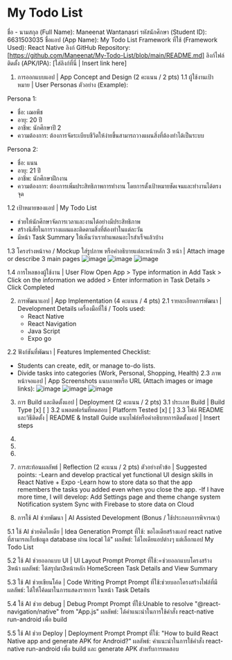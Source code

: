 # My Todo List
ชื่อ - นามสกุล (Full Name): Maneenat Wantanasri
รหัสนักศึกษา (Student ID): 6631503035
ชื่อแอป (App Name): My Todo List
Framework ที่ใช้ (Framework Used): React Native 
ลิงก์ GitHub Repository: [https://github.com/Maneenat/My-Todo-List/blob/main/README.md]
ลิงก์ไฟล์ติดตั้ง (APK/IPA): [ใส่ลิงก์ที่นี่ | Insert link here]

1. การออกแบบแอป | App Concept and Design (2 คะแนน / 2 pts)
1.1 ผู้ใช้งานเป้าหมาย | User Personas
ตัวอย่าง (Example):

Persona 1:  
- ชื่อ: เฌอพีช  
- อายุ: 20 ปี  
- อาชีพ: นักศึกษาปี 2  
- ความต้องการ: ต้องการจัดระเบียบชีวิตให้ง่ายขึ้นสามารถวางแผนสิ่งที่ต้องทำได้เป็นระบบ

Persona 2:  
- ชื่อ: แนน  
- อายุ: 21 ปี  
- อาชีพ: นักศึกษาฝึกงาน  
- ความต้องการ: ต้องการเพิ่มประสิทธิภาพการทำงาน โดยการตั้งเป้าหมายชัดเจนและทำงานได้ตรงจุด
  
1.2 เป้าหมายของแอป | My Todo List

- ช่วยให้นักศึกษาจัดการเวลาและงานได้อย่างมีประสิทธิภาพ
- สร้างนิสัยในการวางแผนและติดตามสิ่งที่ต้องทำในแต่ละวัน
- มีหน้า Task Summary ให้เห็นว่าเราทำแพลนอะไรสำเร็จแล้วบ้าง

  
1.3 โครงร่างหน้าจอ / Mockup
ใส่รูปภาพ หรือคำอธิบายแต่ละหน้าหลัก 3 หน้า | Attach image or describe 3 main pages
![image](https://github.com/user-attachments/assets/a3eff9e6-8ce5-441c-8aad-d80f3d17119a)
![image](https://github.com/user-attachments/assets/118aa5e2-2a95-458b-a5fe-bda21fc2a614)
![image](https://github.com/user-attachments/assets/a07937dd-4b61-472c-9db6-69ea47b4978c)




1.4 การไหลของผู้ใช้งาน | User Flow Open App  > Type information in Add Task > Click on the information we added > 
Enter information in Task Details > Click Completed


2. การพัฒนาแอป | App Implementation (4 คะแนน / 4 pts)
2.1 รายละเอียดการพัฒนา | Development Details
เครื่องมือที่ใช้ / Tools used:
   - React Native
   - React Navigation
   - Java Script
   - Expo go


2.2 ฟังก์ชันที่พัฒนา | Features Implemented
Checklist:
- Students can create, edit, or manage to-do lists.
- Divide tasks into categories (Work, Personal, Shopping, Health)
2.3 ภาพหน้าจอแอป | App Screenshots
แนบภาพหรือ URL (Attach images or image links):
![image](https://github.com/user-attachments/assets/a3eff9e6-8ce5-441c-8aad-d80f3d17119a)
![image](https://github.com/user-attachments/assets/118aa5e2-2a95-458b-a5fe-bda21fc2a614)
![image](https://github.com/user-attachments/assets/a07937dd-4b61-472c-9db6-69ea47b4978c)


3. การ Build และติดตั้งแอป | Deployment (2 คะแนน / 2 pts)
3.1 ประเภท Build | Build Type
[x] 
[ ] 
3.2 แพลตฟอร์มที่ทดสอบ | Platform Tested
[x] 
[ ] 
3.3 ไฟล์ README และวิธีติดตั้ง | README & Install Guide
แนบไฟล์หรือคำอธิบายการติดตั้งแอป | Insert steps

1. 
2. 
3. 


4. การสะท้อนผลลัพธ์ | Reflection (2 คะแนน / 2 pts)
ตัวอย่างหัวข้อ | Suggested points:
-Learn and develop practical yet functional UI design skills in React Native + Expo
-Learn how to store data so that the app remembers the tasks you added even when you close the app.
-If I have more time, I will develop:
   Add Settings page and theme change system
   Notification system
   Sync with Firebase to store data on Cloud
   

5. การใช้ AI ช่วยพัฒนา | AI Assisted Development (Bonus / ใช้ประกอบการพิจารณา)
   
5.1 ใช้ AI ช่วยคิดไอเดีย | Idea Generation
Prompt ที่ใช้: ขอไอเดียสร้างแอป react native ที่สามารถเก็บข้อมูล database ผ่าน local ได้"
ผลลัพธ์:  ได้ไอเดียแอปต่างๆ แต่เลือกแอป My Todo List

5.2 ใช้ AI ช่วยออกแบบ UI | UI Layout Prompt
Prompt ที่ใช้:=ช่วยออกแบบโครงสร้าง 3หน้า
ผลลัพธ์:  ได้สรุปมา3หน้าหลัก HomeScreen Task Details and View Summary

5.3 ใช้ AI ช่วยเขียนโค้ด | Code Writing Prompt
Prompt ที่ใช้:ช่วยบอกโครงสร้างไฟล์ที่มี
ผลลัพธ์:  ได้ให้โค้ดมาในการแสดงรายการ ในหน้า Task Details

5.4 ใช้ AI ช่วย debug | Debug Prompt
Prompt ที่ใช้:Unable to resolve "@react-navigation/native" from "App.js"
ผลลัพธ์:  ได้คำแนะนำในการใช้คำสั่ง react-native run-android เพื่อ build

5.5 ใช้ AI ช่วย Deploy | Deployment Prompt
Prompt ที่ใช้:  "How to build React Native app and generate APK for Android?"
ผลลัพธ์:  คำแนะนำในการใช้คำสั่ง react-native run-android เพื่อ build และ generate APK สำหรับการทดสอบ
